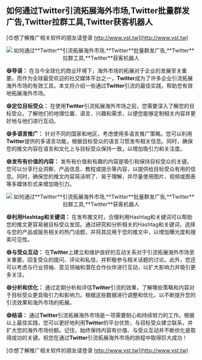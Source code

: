 ## **如何通过**Twitter**引流拓展海外市场,**Twitter**批量群发广告,**Twitter**拉群工具,**Twitter**获客机器人**

[😍想了解推广相关软件的朋友请登录 http://www.vst.tw](http://www.vst.tw)

 <center><img src="https://vst.tw/MP4/tuiguang/png/1.png" alt="如何通过**Twitter**引流拓展海外市场,**Twitter**批量群发广告,**Twitter**拉群工具,**Twitter**获客机器人"></center>

**😄导语：**
在当今全球化的商业环境下，海外市场的拓展对于企业的发展至关重要。而作为全球最受欢迎的社交媒体平台之一，**Twitter**成为了许多企业引流拓展海外市场的有效工具。本文将介绍一些通过**Twitter**引流的最佳实践，帮助您有效地拓展海外市场。

**😄定位目标受众：**
在使用**Twitter**引流拓展海外市场之前，您需要深入了解您的目标受众。了解他们的地理位置、语言、兴趣和需求，以便您能够定制相关内容并更好地与他们进行互动。

**😄多语言推广：**
针对不同的国家和地区，考虑使用多语言推广策略。您可以利用**Twitter**提供的多语言功能，根据目标受众的语言习惯发布相关信息。同时，确保您的推文内容在语言和文化上与目标受众保持一致，以增加吸引力和关注度。

**😄发布有价值的内容：**
发布有价值和有趣的内容是吸引和保持目标受众的关键。您可以分享行业洞察、产品信息、教程或提示等内容，以提供给目标受众有用的信息。同时，确保您的推文内容简洁明了、易于理解，并尽量使用图片、视频或图表等多媒体形式来增加吸引力。

 <center><img src="https://vst.tw/MP4/tuiguang/png/6.png" alt="如何通过**Twitter**引流拓展海外市场,**Twitter**批量群发广告,**Twitter**拉群工具,**Twitter**获客机器人"></center>

**😄利用Hashtag和关键词：**
在发布推文时，合理利用Hashtag和关键词可以帮助您的推文更容易被目标受众发现。通过研究和分析相关的Hashtag和关键词，选择与您的产品或服务相关的热门话题，并将其应用于您的推文中，以增加曝光度和搜索可见性。

**😄与受众互动：**
在**Twitter**上建立和维护良好的互动关系对于引流拓展海外市场至关重要。回复受众的提问、评论和私信，并积极参与相关话题的讨论。此外，您还可以考虑与行业领袖、意见领袖和潜在合作伙伴进行互动，以扩大影响力并吸引更多关注。

**😄分析和优化：**
通过定期分析和评估**Twitter**引流的效果，了解哪些策略和内容对于目标受众更具吸引力和影响力。根据这些数据进行调整和优化，以不断提升您的引流效果和海外市场的拓展。

**😄结语：**
通过**Twitter**引流拓展海外市场是一项需要耐心和持续努力的工作。根据以上最佳实践，您可以更好地利用**Twitter**的平台优势，与目标受众建立联系，并扩大您的海外市场份额。记住，始终保持内容有价值、与受众互动并不断优化是取得成功的关键。祝您在通过**Twitter**引流拓展海外市场的旅程中取得巨大成功！

[😍想了解推广相关软件的朋友请登录 http://www.vst.tw](http://www.vst.tw)



